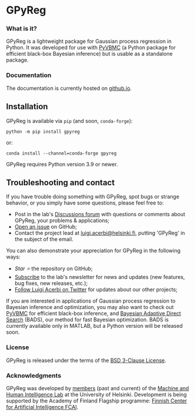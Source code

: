 # GPyReg
### What is it?
GPyReg is a lightweight package for Gaussian process regression in Python. It was developed for use with [PyVBMC](https://github.com/acerbilab/pyvbmc) (a Python package for efficient black-box Bayesian inference) but is usable as a standalone package.

### Documentation
The documentation is currently hosted on [github.io](https://acerbilab.github.io/gpyreg/).

## Installation
GPyReg is available via `pip` (and soon, `conda-forge`):
```console
python -m pip install gpyreg
```
or:
```console
conda install --channel=conda-forge gpyreg
```
GPyReg requires Python version 3.9 or newer.

## Troubleshooting and contact

If you have trouble doing something with GPyReg, spot bugs or strange behavior, or you simply have some questions, please feel free to:
- Post in the lab's [Discussions forum](https://github.com/orgs/acerbilab/discussions) with questions or comments about GPyReg, your problems & applications;
- [Open an issue](https://github.com/acerbilab/gpyreg/issues/new) on GitHub;
- Contact the project lead at <luigi.acerbi@helsinki.fi>, putting 'GPyReg' in the subject of the email.

You can also demonstrate your appreciation for GPyReg in the following ways:

- *Star :star:* the repository on GitHub;
- [Subscribe](http://eepurl.com/idcvc9) to the lab's newsletter for news and updates (new features, bug fixes, new releases, etc.);
- [Follow Luigi Acerbi on Twitter](https://twitter.com/AcerbiLuigi) for updates about our other projects;

If you are interested in applications of Gaussian process regression to Bayesian inference and optimization, you may also want to check out [PyVBMC](https://github.com/acerbilab/pyvbmc) for efficient black-box inference, and [Bayesian Adaptive Direct Search](https://github.com/acerbilab/bads) (BADS), our method for fast Bayesian optimization. BADS is currently available only in MATLAB, but a Python version will be released soon.

### License

GPyReg is released under the terms of the [BSD 3-Clause License](LICENSE).

### Acknowledgments

GPyReg was developed by [members](https://www.helsinki.fi/en/researchgroups/machine-and-human-intelligence/people) (past and current) of the [Machine and Human Intelligence Lab](https://www.helsinki.fi/en/researchgroups/machine-and-human-intelligence/) at the University of Helsinki. Development is being supported by the Academy of Finland Flagship programme: [Finnish Center for Artificial Intelligence FCAI](https://fcai.fi/).
